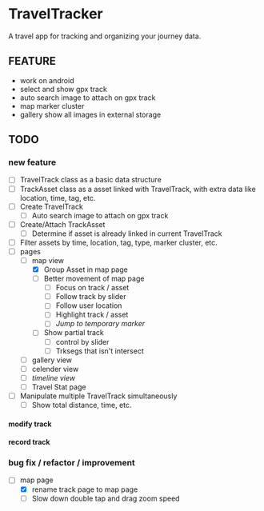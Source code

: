 # TravelTracker

A travel app for tracking and organizing your journey data.

## FEATURE

- work on android
- select and show gpx track
- auto search image to attach on gpx track
- map marker cluster
- gallery show all images in external storage

## TODO

### new feature

- [ ] TravelTrack class as a basic data structure
- [ ] TrackAsset class as a asset linked with TravelTrack, with extra data like location, time, tag, etc.
- [ ] Create TravelTrack
  - [ ] Auto search image to attach on gpx track
- [ ] Create/Attach TrackAsset
  - [ ] Determine if asset is already linked in current TravelTrack
- [ ] Filter assets by time, location, tag, type, marker cluster, etc.
- [ ] pages
  - [ ] map view
    - [x] Group Asset in map page
    - [ ] Better movement of map page
      - [ ] Focus on track / asset
      - [ ] Follow track by slider
      - [ ] Follow user location
      - [ ] Highlight track / asset
      - [ ] *Jump to temporary marker*
    - [ ] Show partial track 
      - [ ] control by slider
      - [ ] Trksegs that isn't intersect
  - [ ] gallery view
  - [ ] celender view
  - [ ] *timeline view*
  - [ ] Travel Stat page
- [ ] Manipulate multiple TravelTrack simultaneously
  - [ ] Show total distance, time, etc.

#### modify track

#### record track

### bug fix / refactor / improvement

- [ ] map page
  - [x] rename track page to map page
  - [ ] Slow down double tap and drag zoom speed